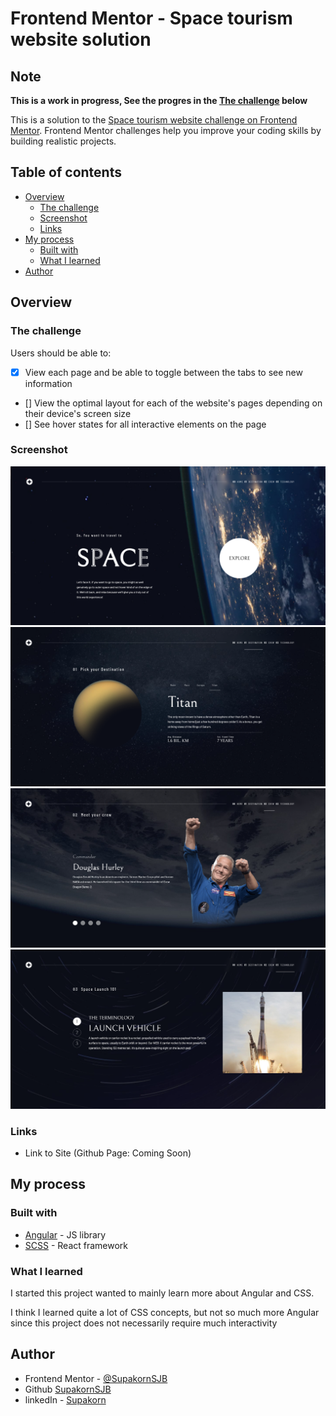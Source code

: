 # Frontend Mentor - Space tourism website solution

## Note

**This is a work in progress, See the progres in the [The challenge](#the-challenge) below**

This is a solution to the [Space tourism website challenge on Frontend Mentor](https://www.frontendmentor.io/challenges/space-tourism-multipage-website-gRWj1URZ3). Frontend Mentor challenges help you improve your coding skills by building realistic projects. 

## Table of contents

- [Overview](#overview)
  - [The challenge](#the-challenge)
  - [Screenshot](#screenshot)
  - [Links](#links)
- [My process](#my-process)
  - [Built with](#built-with)
  - [What I learned](#what-i-learned)
- [Author](#author)

## Overview

### The challenge

Users should be able to:

- [X] View each page and be able to toggle between the tabs to see new information
- [] View the optimal layout for each of the website's pages depending on their device's screen size
- [] See hover states for all interactive elements on the page

### Screenshot

![Home Page](./screenshots/Home.png)
![Destination Page](./screenshots/Destination.png)
![Crew Page](./screenshots/Crew.png)
![Technology Page](./screenshots/Technology.png)

### Links

- Link to Site (Github Page: Coming Soon)

## My process

### Built with

- [Angular](https://reactjs.org/) - JS library
- [SCSS](https://nextjs.org/) - React framework

### What I learned

I started this project wanted to mainly learn more about Angular and CSS.

I think I learned quite a lot of CSS concepts, but not so much more Angular since this project does not necessarily require much interactivity

## Author

- Frontend Mentor - [@SupakornSJB](https://www.frontendmentor.io/profile/SupakornSJB)
- Github [SupakornSJB](https://github.com/SupakornSJB)
- linkedIn - [Supakorn](https://www.linkedin.com/in/supakorn-senlamai/)
